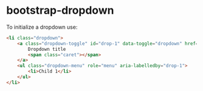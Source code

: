 bootstrap-dropdown
==================

To initialize a dropdown use:

```HTML
<li class="dropdown">
    <a class="dropdown-toggle" id="drop-1" data-toggle="dropdown" href="#">
        Dropdown title
        <span class="caret"></span>
    </a>
    <ul class="dropdown-menu" role="menu" aria-labelledby="drop-1">
        <li>Child 1</li>
    </ul>
</li>
```
